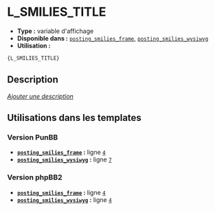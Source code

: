 # L_SMILIES_TITLE
* __Type :__ variable d'affichage
* __Disponible dans :__ [`posting_smilies_frame`](../tpl/var/posting_smilies_frame.md), [`posting_smilies_wysiwyg`](../tpl/var/posting_smilies_wysiwyg.md)
* __Utilisation :__

```html
{L_SMILIES_TITLE}
```

## Description
[*Ajouter une description*](https://fa-tvars.appspot.com/var/L_SMILIES_TITLE)

## Utilisations dans les templates

### Version PunBB
* __[`posting_smilies_frame`](../tpl/var/posting_smilies_frame.md#readme) :__ ligne [`4`](../tpl/src/punbb/posting_smilies_frame.tpl#L4)
* __[`posting_smilies_wysiwyg`](../tpl/var/posting_smilies_wysiwyg.md#readme) :__ ligne [`7`](../tpl/src/punbb/posting_smilies_wysiwyg.tpl#L7)

### Version phpBB2
* __[`posting_smilies_frame`](../tpl/var/posting_smilies_frame.md#readme) :__ ligne [`4`](../tpl/src/subsilver/posting_smilies_frame.tpl#L4)
* __[`posting_smilies_wysiwyg`](../tpl/var/posting_smilies_wysiwyg.md#readme) :__ ligne [`4`](../tpl/src/subsilver/posting_smilies_wysiwyg.tpl#L4)